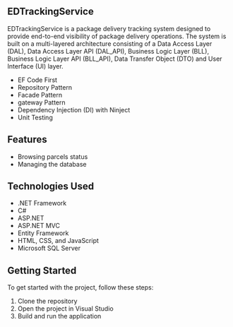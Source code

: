 ## EDTrackingService

EDTrackingService is a package delivery tracking system designed to provide end-to-end visibility of package delivery operations. The system is built on a multi-layered architecture consisting of a Data Access Layer (DAL), Data Access Layer API (DAL_API), Business Logic Layer (BLL), Business Logic Layer API (BLL_API), Data Transfer Object (DTO) and User Interface (UI) layer.

- EF Code First
- Repository Pattern
- Facade Pattern
- gateway Pattern
- Dependency Injection (DI) with Ninject
- Unit Testing

## Features

- Browsing parcels status
- Managing the database

## Technologies Used

- .NET Framework
- C#
- ASP.NET
- ASP.NET MVC
- Entity Framework
- HTML, CSS, and JavaScript
- Microsoft SQL Server

## Getting Started

To get started with the project, follow these steps:

1. Clone the repository
2. Open the project in Visual Studio
3. Build and run the application
